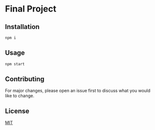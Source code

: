 # Final Project

## Installation

```bash
npm i
```

## Usage

```bash
npm start
```

## Contributing
For major changes, please open an issue first to discuss what you would like to change.


## License
[MIT](https://choosealicense.com/licenses/mit/)
